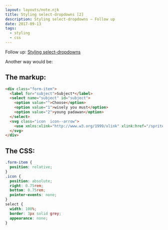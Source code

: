 ```yaml
---
layout: layouts/note.njk
title: Styling select-dropdowns [2]
description: Styling select-dropdowns – Follow up
date: 2017-09-13
tags:
  - styling
  - css
---
```

Follow up: [Styling select-dropdowns](https://justbea.dev/notes/20161122-0953-styling-select-dropdowns/)

Another way would be:

## The markup:

```html
<div class="form-item">
  <label for="subject">Subject*</label>
  <select name="subject" id="subject">
    <option value="">Choose</option>
    <option value="1">wisely you must</option>
    <option value="2">young padawan</option>
  </select>
  <svg class="icon  icon--arrow">
    <use xmlns:xlink="http://www.w3.org/1999/xlink" xlink:href="/sprites.svg#icon--arrow"></use>
  </svg>
</div>
```

## The CSS:

```css
.form-item {
  position: relative;
}
.icon {
  position: absolute;
  right: 0.75rem;
  bottom: 0.75rem;
  pointer-events: none;
}
select {
  width: 100%;
  border: 3px solid grey;
  appearance: none;
}
```
